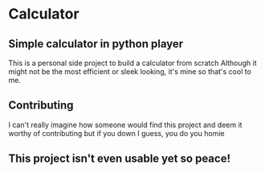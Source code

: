 # Calculator
## Simple calculator in python player

This is a personal side project to build a calculator from scratch
Although it might not be the most efficient or sleek looking, it's mine so that's cool to me.

## Contributing
I can't really imagine how someone would find this project and deem it worthy of contributing but if you down I guess, you do you homie

## This project isn't even usable yet so peace!
